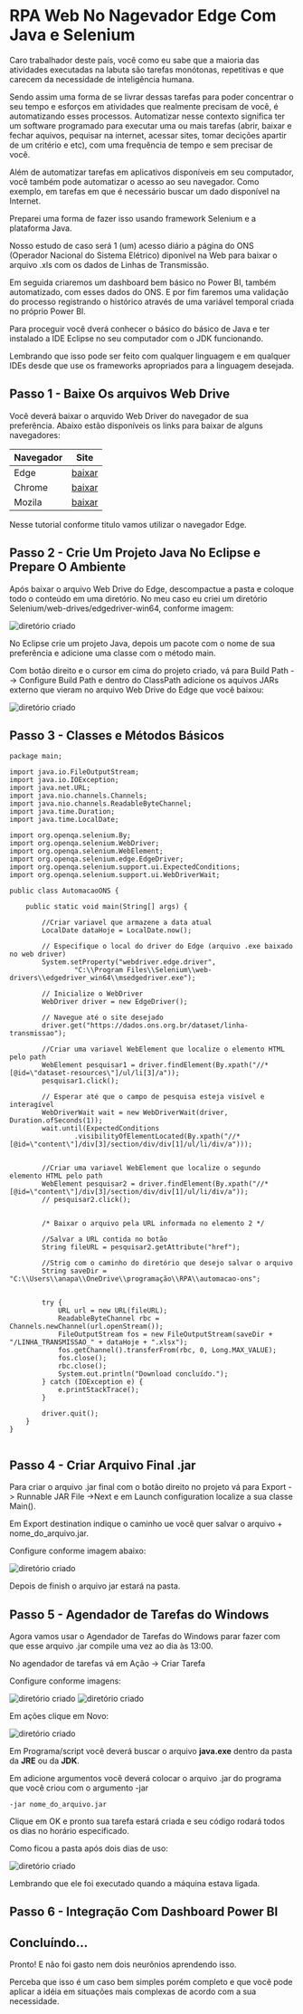 # RPA Web No Nagevador Edge Com Java e Selenium

<p>Caro trabalhador deste país, você como eu sabe que a maioria das atividades executadas na labuta são tarefas monótonas, repetitivas e que carecem da necessidade de inteligência humana.</p>

Sendo assim uma forma de se livrar dessas tarefas para poder concentrar o seu tempo e esforços em atividades que realmente precisam de você, é automatizando esses processos. Automatizar nesse contexto significa ter um software programado para executar uma ou mais tarefas (abrir, baixar e fechar aquivos, pequisar na internet, acessar sites, tomar decições apartir de um critério e etc), com uma frequência de tempo e sem precisar de você.

Além de automatizar tarefas em aplicativos disponíveis em seu computador, você também pode automatizar o acesso ao seu navegador. Como exemplo, em tarefas em que é necessário buscar um dado disponível na Internet.

Preparei uma forma de fazer isso usando framework Selenium e a plataforma Java.

Nosso estudo de caso será 1 (um) acesso diário a página do ONS (Operador Nacional do Sistema Elétrico) diponível na Web para baixar o arquivo .xls com os dados de Linhas de Transmissão.

Em seguida criaremos um dashboard bem básico no Power BI, também automatizado, com esses dados do ONS. E por fim faremos uma validação do processo registrando o histórico através de uma variável temporal criada no próprio Power BI.

 
Para proceguir você dverá conhecer o básico do básico de Java e ter instalado a IDE Eclipse no seu computador com o JDK funcionando.

Lembrando que isso pode ser feito com qualquer linguagem e em qualquer IDEs desde que use os frameworks apropriados para a linguagem desejada.

## Passo 1 - Baixe Os arquivos Web Drive

Você deverá baixar o arquvido Web Driver do navegador de sua preferência.
Abaixo estão disponíveis os links para baixar de alguns navegadores:

|Navegador|Site|
|---|---|
|Edge|[baixar]()|
|Chrome|[baixar]()|
|Mozila|[baixar]()|

Nesse tutorial conforme titulo vamos utilizar o navegador Edge.

## Passo 2 - Crie Um Projeto Java No Eclipse e Prepare O Ambiente

Após baixar o arquivo Web Drive do Edge, descompactue a pasta e coloque todo o conteúdo em uma diretório.
No meu caso eu criei um diretório Selenium/web-drives/edgedriver-win64, conforme imagem:


<img src="https://github.com/apm-cmyk/automacao-ons/blob/main/img/img1.png" alt="diretório criado">


No Eclipse crie um projeto Java, depois um pacote com o nome de sua preferência e adicione uma classe com o método main.



Com botão direito e o cursor em cima do projeto criado, vá para Build Path --> Configure Build Path e dentro do ClassPath adicione os aquivos JARs externo que vieram no arquivo Web Drive do Edge que você baixou:

<img src="https://github.com/apm-cmyk/automacao-ons/blob/main/img/img2.png" alt="diretório criado">



## Passo 3 - Classes e Métodos Básicos

```
package main;

import java.io.FileOutputStream;
import java.io.IOException;
import java.net.URL;
import java.nio.channels.Channels;
import java.nio.channels.ReadableByteChannel;
import java.time.Duration;
import java.time.LocalDate;

import org.openqa.selenium.By;
import org.openqa.selenium.WebDriver;
import org.openqa.selenium.WebElement;
import org.openqa.selenium.edge.EdgeDriver;
import org.openqa.selenium.support.ui.ExpectedConditions;
import org.openqa.selenium.support.ui.WebDriverWait;

public class AutomacaoONS {

	public static void main(String[] args) {

		//Criar variavel que armazene a data atual
		LocalDate dataHoje = LocalDate.now();

		// Especifique o local do driver do Edge (arquivo .exe baixado no web driver)
		System.setProperty("webdriver.edge.driver",
				"C:\\Program Files\\Selenium\\web-drivers\\edgedriver_win64\\msedgedriver.exe");

		// Inicialize o WebDriver
		WebDriver driver = new EdgeDriver();

		// Navegue até o site desejado
		driver.get("https://dados.ons.org.br/dataset/linha-transmissao");

		//Criar uma variavel WebElement que localize o elemento HTML pelo path
		WebElement pesquisar1 = driver.findElement(By.xpath("//*[@id=\"dataset-resources\"]/ul/li[3]/a"));
		pesquisar1.click();

		// Esperar até que o campo de pesquisa esteja visível e interagível
		WebDriverWait wait = new WebDriverWait(driver, Duration.ofSeconds(1));
		wait.until(ExpectedConditions
				.visibilityOfElementLocated(By.xpath("//*[@id=\"content\"]/div[3]/section/div/div[1]/ul/li/div/a")));


		//Criar uma variavel WebElement que localize o segundo elemento HTML pelo path
		WebElement pesquisar2 = driver.findElement(By.xpath("//*[@id=\"content\"]/div[3]/section/div/div[1]/ul/li/div/a"));
		// pesquisar2.click();


		/* Baixar o arquivo pela URL informada no elemento 2 */ 
		
		//Salvar a URL contida no botão
		String fileURL = pesquisar2.getAttribute("href");
		
		//Strig com o caminho do diretório que desejo salvar o arquivo
		String saveDir = "C:\\Users\\anapa\\OneDrive\\programação\\RPA\\automacao-ons";


		try {
			URL url = new URL(fileURL);
			ReadableByteChannel rbc = Channels.newChannel(url.openStream());
			FileOutputStream fos = new FileOutputStream(saveDir + "/LINHA_TRANSMISSAO_" + dataHoje + ".xlsx");
			fos.getChannel().transferFrom(rbc, 0, Long.MAX_VALUE);
			fos.close();
			rbc.close();
			System.out.println("Download concluído.");
		} catch (IOException e) {
			e.printStackTrace();
		}

		driver.quit();
	}
}


```


## Passo 4 - Criar Arquivo Final .jar

Para criar o arquivo .jar final com o botão direito no projeto vá para Export -> Runnable JAR File ->Next e em Launch configuration localize a sua classe Main().

Em Export destination indique o caminho ue você quer salvar o arquivo + nome_do_arquivo.jar.

Configure conforme imagem abaixo:

<img src="https://github.com/apm-cmyk/automacao-ons/blob/main/img/img3.png" alt="diretório criado">

Depois de finish o arquivo jar estará na pasta.
 
## Passo 5 - Agendador de Tarefas do Windows

Agora vamos usar o Agendador de Tarefas do Windows parar fazer com que esse arquivo .jar compile uma vez ao dia às 13:00.

No agendador de tarefas vá em Ação -> Criar Tarefa

Configure conforme imagens:

<img src="https://github.com/apm-cmyk/automacao-ons/blob/main/img/img4.png" alt="diretório criado">

<img src="https://github.com/apm-cmyk/automacao-ons/blob/main/img/img5.png" alt="diretório criado">

Em ações clique em Novo:

<img src="https://github.com/apm-cmyk/automacao-ons/blob/main/img/img6.png" alt="diretório criado">

Em Programa/script você deverá buscar o arquivo **java.exe** dentro da pasta da **JRE** ou da **JDK**.

Em adicione argumentos você deverá colocar o arquivo .jar do programa que você criou com o argumento -jar

```
-jar nome_do_arquivo.jar
```


Clique em OK e pronto sua tarefa estará criada e seu código rodará todos os dias no horário especificado.

Como ficou a pasta após dois dias de uso:

<img src="https://github.com/apm-cmyk/automacao-ons/blob/main/img/img7.png" alt="diretório criado">

Lembrando que ele foi executado quando a máquina estava ligada. 


## Passo 6 - Integração Com Dashboard Power BI


## Concluíndo...
Pronto! E não foi gasto nem dois neurônios aprendendo isso. 

Perceba que isso é um caso bem simples porém completo e que você pode aplicar a idéia em situações mais complexas de acordo com a sua necessidade.

